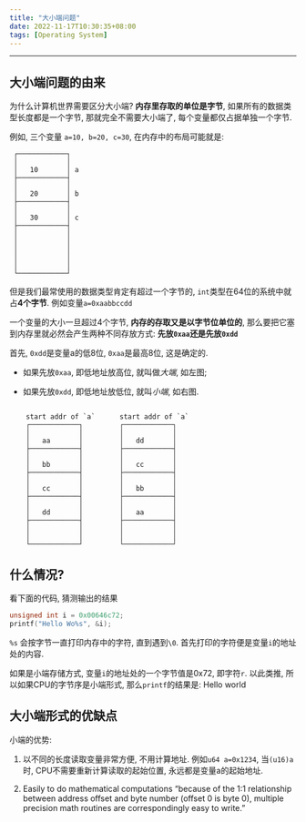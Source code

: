 ```yaml
---
title: "大小端问题"
date: 2022-11-17T10:30:35+08:00
tags: [Operating System]
---
```



---



## 大小端问题的由来

为什么计算机世界需要区分大小端? **内存里存取的单位是字节**, 如果所有的数据类型长度都是一个字节, 那就完全不需要大小端了, 每个变量都仅占据单独一个字节. 

例如, 三个变量 `a=10, b=20, c=30`,  在内存中的布局可能就是:

```
 ┌────────────┐
 │            │
 │   10       │ a
 ├────────────┤
 │            │
 │   20       │ b
 ├────────────┤
 │            │
 │   30       │ c
 ├────────────┤
 │            │
 │            │
 │            │
 │            │
 │            │
 └────────────┘
```

但是我们最常使用的数据类型肯定有超过一个字节的, `int`类型在64位的系统中就占**4个字节**.  例如变量`a=0xaabbccdd`

一个变量的大小一旦超过4个字节, **内存的存取又是以字节位单位的**, 那么要把它塞到内存里就必然会产生两种不同存放方式: **先放`0xaa`还是先放`0xdd`**

首先, `0xdd`是变量a的低8位, `0xaa`是最高8位,  这是确定的. 

- 如果先放`0xaa`, 即低地址放高位, 就叫做*大端*, 如左图; 

- 如果先放`0xdd`, 即低地址放低位, 就叫*小端*, 如右图. 

```

    start addr of `a`      start addr of `a`
    ┌────────────┐         ┌────────────┐
    │            │         │            │
    │   aa       │         │   dd       │
    ├────────────┤         ├────────────┤
    │            │         │            │
    │   bb       │         │   cc       │
    ├────────────┤         ├────────────┤
    │            │         │            │
    │   cc       │         │   bb       │
    ├────────────┤         ├────────────┤
    │            │         │            │
    │   dd       │         │   aa       │
    ├────────────┤         ├────────────┤
    │            │         │            │
    │            │         │            │
    └────────────┘         └────────────┘
```



## 什么情况?

看下面的代码, 猜测输出的结果

```c
unsigned int i = 0x00646c72;
printf("Hello Wo%s", &i);
```

`%s` 会按字节一直打印内存中的字符, 直到遇到`\0`.  首先打印的字符便是变量`i`的地址处的内容.

如果是小端存储方式, 变量`i`的地址处的一个字节值是0x72, 即字符`r`. 以此类推, 所以如果CPU的字节序是小端形式, 那么`printf`的结果是: Hello world



## 大小端形式的优缺点

小端的优势:

1. 以不同的长度读取变量非常方便, 不用计算地址. 例如`u64 a=0x1234`, 当`(u16)a`时, CPU不需要重新计算读取的起始位置, 永远都是变量a的起始地址. 

2. Easily to do mathematical computations “because of the 1:1 relationship between address offset and byte number (offset 0 is byte 0), multiple precision math routines are correspondingly easy to write.”
